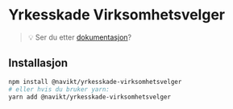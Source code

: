 # Yrkesskade Virksomhetsvelger


> 💡 Ser du etter [dokumentasjon](https://navikt.github.io/yrkesskade-frontend-felles/?path=/story/virksomhetsvelger--page)?

## Installasjon

```sh
npm install @navikt/yrkesskade-virksomhetsvelger
# eller hvis du bruker yarn:
yarn add @navikt/yrkesskade-virksomhetsvelger
```
